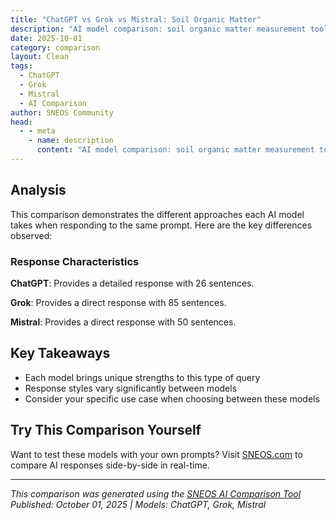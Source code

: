```yaml
---
title: "ChatGPT vs Grok vs Mistral: Soil Organic Matter"
description: "AI model comparison: soil organic matter measurement tools..."
date: 2025-10-01
category: comparison
layout: Clean
tags:
  - ChatGPT
  - Grok
  - Mistral
  - AI Comparison
author: SNEOS Community
head:
  - - meta
    - name: description
      content: "AI model comparison: soil organic matter measurement tools..."
---
```


<ChatComparison
  title="ChatGPT vs Grok vs Mistral: Soil Organic Matter"
  prompt="soil organic matter measurement tools"
  :responses='{
    "ChatGPT": "There are several tools and methods used to measure soil organic matter (SOM). The choice of tool depends on the accuracy needed, available resources, and the context of the measurement. Here are some commonly used tools and methods:\n\n### Laboratory-Based Methods\n1. **Loss on Ignition (LOI)**\n   - Procedure: Soil samples are dried, weighed, then heated at high temperatures (typically 375-550\u00B0C) to burn off organic matter.\n   - Measurement: The weight loss corresponds to the organic matter content.\n   - Tools Needed: Muffle furnace, drying oven, balance, crucibles.\n\n2. **Dry Combustion (Elemental Analyzer)**\n   - Procedure: Soil samples are combusted in an elemental analyzer which measures carbon content directly.\n   - Measurement: Provides precise organic carbon content, which can be converted to organic matter.\n   - Tools Needed: Elemental analyzer, combustion furnace.\n\n3. **Walkley-Black Method (Wet Chemical Oxidation)**\n   - Procedure: Chemical oxidation of organic matter using potassium dichromate and sulfuric acid, followed by titration.\n   - Measurement: Estimates the organic carbon content.\n   - Tools Needed: Laboratory glassware, reagents, titration setup.\n\n### Field and Portable Tools\n4. **Portable Soil Organic Carbon (SOC) Analyzers**\n   - Description: Handheld devices using near-infrared spectroscopy (NIR) or mid-infrared spectroscopy (MIR) to estimate soil organic carbon.\n   - Advantages: Rapid, non-destructive, and suitable for field use.\n   - Limitations: Requires calibration with lab data for accuracy.\n\n5. **Near-Infrared Spectroscopy (NIRS)**\n   - Description: Can be performed with bench-top or portable spectrometers to assess organic matter based on spectral signatures.\n   - Use: Typically used for rapid screening of soil samples.\n\n### Indirect Methods\n6. **Soil Color Charts and Munsell Soil Color Book**\n   - While not quantitative, darker soils generally indicate higher organic matter.\n\n7. **Remote Sensing and Soil Mapping Tools**\n   - Use satellite imagery or drone-based sensors combined with soil sampling data to estimate organic matter over large areas.\n\n---\n\n### Summary Table\n\n| Method/Tool                  | Type         | Accuracy          | Pros                      | Cons                          |\n|-----------------------------|--------------|-------------------|---------------------------|-------------------------------|\n| Loss on Ignition (LOI)       | Lab          | Moderate          | Simple, low cost          | Can overestimate SOM           |\n| Dry Combustion (Elemental Analyzer) | Lab  | High              | Precise carbon content    | Expensive equipment            |\n| Walkley-Black Method         | Lab          | Moderate          | Widely used               | Uses hazardous chemicals       |\n| Portable SOC Analyzers       | Field/Portable| Moderate          | Fast, onsite results      | Needs calibration              |\n| Near-Infrared Spectroscopy   | Lab/Field    | Variable          | Non-destructive           | Calibration required           |\n| Soil Color Charts            | Visual       | Low               | Quick, no equipment       | Not quantitative               |\n| Remote Sensing               | Field/Remote | Variable          | Large area coverage       | Needs ground-truthing          |\n\n---\n\nIf you need recommendations tailored to your situation, such as for research, agriculture, or environmental monitoring, please let me know!",
    "Grok": "Measuring soil organic matter (SOM) is critical for assessing soil health, fertility, and its capacity to store carbon. Several tools, instruments, and methods are used by researchers, farmers, and soil scientists to quantify SOM content. Below is a list of common tools and techniques for measuring soil organic matter, along with brief descriptions of their use:\n\n---\n\n### **1. Laboratory-Based Methods (Direct Measurement Tools)**\nThese are precise methods typically conducted in a controlled lab environment.\n\n- **Loss on Ignition (LOI)**\n  - **Tool/Equipment**: Muffle furnace, crucibles, analytical balance.\n  - **Description**: Soil samples are dried and then heated to high temperatures (typically 400\u2013550\u00B0C) to burn off organic matter. The weight loss after ignition is used to estimate SOM content.\n  - **Advantages**: Simple, widely used, and requires minimal equipment beyond a furnace.\n  - **Limitations**: May overestimate SOM if carbonates or other volatile compounds are present.\n\n- **Walkley-Black Method (Wet Oxidation)**\n  - **Tool/Equipment**: Burette, conical flasks, chemicals (potassium dichromate, sulfuric acid), titrator.\n  - **Description**: Soil organic carbon (SOC), a major component of SOM, is oxidized using potassium dichromate in an acidic medium. The remaining dichromate is titrated to estimate SOC, which is then used to calculate SOM (SOM \u2248 SOC \u00D7 1.72).\n  - **Advantages**: Accurate for SOC measurement.\n  - **Limitations**: Requires hazardous chemicals and skilled lab personnel; does not directly measure total SOM.\n\n- **Dry Combustion (Elemental Analyzer)**\n  - **Tool/Equipment**: CHN analyzer (Carbon, Hydrogen, Nitrogen analyzer).\n  - **Description**: Soil samples are combusted at high temperatures, and the carbon dioxide (CO\u2082) released is measured to determine SOC content, which is used to estimate SOM.\n  - **Advantages**: Highly accurate and automated.\n  - **Limitations**: Expensive equipment and requires calibration.\n\n- **Spectroscopy**\n  - **Tool/Equipment**: Near-Infrared Reflectance Spectroscopy (NIRS) or Mid-Infrared Spectroscopy (MIRS) devices.\n  - **Description**: Soil samples are analyzed using infrared light to detect specific wavelengths associated with organic matter. Requires calibration with known samples.\n  - **Advantages**: Non-destructive, rapid, and can measure multiple soil properties.\n  - **Limitations**: Requires calibration and may be less accurate for complex soils.\n\n---\n\n### **2. Field-Based Methods (Indirect or Portable Tools)**\nThese methods are useful for on-site assessments but may be less precise than lab methods.\n\n- **Portable Near-Infrared (NIR) Spectrometers**\n  - **Tool/Equipment**: Handheld NIR devices (e.g., ASD FieldSpec, Veris Technologies).\n  - **Description**: Similar to lab-based spectroscopy, these portable devices measure reflected light from soil to estimate SOM content in the field.\n  - **Advantages**: Quick and non-destructive; suitable for large-scale surveys.\n  - **Limitations**: Accuracy depends on calibration and soil type; less precise than lab methods.\n\n- **Soil Color Charts**\n  - **Tool/Equipment**: Munsell Soil Color Chart or digital colorimeters.\n  - **Description**: Soil color is visually or digitally assessed to estimate SOM content, as darker soils often have higher organic matter.\n  - **Advantages**: Simple and inexpensive for rough estimates.\n  - **Limitations**: Highly subjective and less accurate; influenced by soil moisture and texture.\n\n- **Field Test Kits**\n  - **Tool/Equipment**: Commercial soil test kits (e.g., LaMotte Soil Test Kits).\n  - **Description**: These kits use chemical reagents to provide a rough estimate of SOM or SOC content through colorimetric reactions.\n  - **Advantages**: Easy to use for farmers or non-specialists.\n  - **Limitations**: Low precision and may not be suitable for research purposes.\n\n---\n\n### **3. Emerging Technologies and Tools**\nAdvanced tools are being developed to improve the speed, accuracy, and accessibility of SOM measurement.\n\n- **Remote Sensing and UAVs (Drones)**\n  - **Tool/Equipment**: Multispectral/hyperspectral sensors mounted on drones or satellites.\n  - **Description**: These tools capture data over large areas to predict SOM content by analyzing soil reflectance properties.\n  - **Advantages**: Covers large areas quickly; useful for precision agriculture.\n  - **Limitations**: Requires ground truth data for calibration and may be affected by vegetation cover.\n\n- **Soil Sensors and IoT Devices**\n  - **Tool/Equipment**: IoT-enabled soil sensors (e.g., SoilCares Scanner, Edaphic Scientific Sensors).\n  - **Description**: These sensors use electrical conductivity, capacitance, or spectroscopic methods to estimate SOM in real-time.\n  - **Advantages**: Real-time data collection; integrates with digital platforms.\n  - **Limitations**: Still under development for widespread SOM measurement; accuracy varies.\n\n- **Machine Learning and AI Models**\n  - **Tool/Equipment**: Software platforms coupled with sensor data or lab results.\n  - **Description**: AI algorithms predict SOM content by integrating data from spectroscopy, remote sensing, or other sources.\n  - **Advantages**: Can handle large datasets and improve accuracy over time.\n  - **Limitations**: Requires robust datasets for training and technical expertise.\n\n---\n\n### **4. Sampling Tools for SOM Measurement Preparation**\nBefore measurement, proper soil sampling is essential for accurate results.\n\n- **Soil Augers and Corers**\n  - **Description**: Used to collect soil samples from specific depths (e.g., 0\u201315 cm for surface SOM).\n  - **Examples**: Hand augers, hydraulic corers.\n  - **Purpose**: Ensures representative samples for lab or field analysis.\n\n- **GPS and Mapping Tools**\n  - **Description**: Used to record sampling locations and create SOM distribution maps.\n  - **Examples**: Handheld GPS devices, GIS software.\n  - **Purpose**: Helps in spatially tracking SOM variation across fields.\n\n---\n\n### **Factors to Consider When Choosing a Tool**\n- **Accuracy vs. Speed**: Lab methods (e.g., LOI, dry combustion) are more accurate but time-consuming, while field tools (e.g., NIR) are faster but less precise.\n- **Cost**: Lab equipment like CHN analyzers is expensive, while color charts or field kits are more affordable.\n- **Scale**: For large areas, remote sensing or drones may be ideal; for small plots, handheld tools or lab analysis suffice.\n- **Expertise**: Some methods (e.g., Walkley-Black) require trained personnel, while others (e.g., test kits) are user-friendly.\n\n---\n\nBy combining these tools and methods, you can obtain a comprehensive understanding of soil organic matter content tailored to your specific needs, whether for research, farming, or environmental monitoring. For precise applications, it\u2019s often recommended to use a combination of field and lab techniques for validation. Which method are you considering for your specific use case? I can provide more detailed guidance if needed!",
    "Mistral": "Measuring soil organic matter (SOM) is crucial for understanding soil health, fertility, and carbon sequestration. Several tools and methods are available for this purpose, each with its own advantages and limitations. Here are some common methods:\n\n### 1. **Loss on Ignition (LOI)**\n- **Description**: This method involves heating a soil sample to a high temperature (usually around 550\u00B0C) to burn off the organic matter. The weight loss is then used to calculate the percentage of organic matter.\n- **Advantages**: Simple and relatively inexpensive.\n- **Limitations**: Can be affected by the presence of carbonates and other minerals that decompose at high temperatures.\n\n### 2. **Wet Oxidation (Walkley-Black Method)**\n- **Description**: This method uses a chemical oxidation process to determine the amount of organic carbon in the soil. The soil sample is treated with potassium dichromate and sulfuric acid, and the amount of carbon dioxide released is measured.\n- **Advantages**: Provides a more accurate measure of organic carbon.\n- **Limitations**: Time-consuming and requires the use of hazardous chemicals.\n\n### 3. **Dry Combustion (Elemental Analyzer)**\n- **Description**: This method involves heating the soil sample in an oxygen-rich environment to convert all organic carbon to carbon dioxide, which is then measured.\n- **Advantages**: Highly accurate and can be automated.\n- **Limitations**: Expensive equipment and requires specialized training.\n\n### 4. **Near-Infrared Spectroscopy (NIRS)**\n- **Description**: This method uses near-infrared light to analyze the soil sample. The reflected light is measured to determine the organic matter content.\n- **Advantages**: Non-destructive, rapid, and can be used in the field.\n- **Limitations**: Requires calibration and can be less accurate for soils with high variability.\n\n### 5. **Visible and Near-Infrared Spectroscopy (Vis-NIR)**\n- **Description**: Similar to NIRS, but includes the visible spectrum as well. This method can provide additional information about soil properties.\n- **Advantages**: Rapid and non-destructive.\n- **Limitations**: Requires calibration and can be less accurate for soils with high variability.\n\n### 6. **Mid-Infrared Spectroscopy (MIRS)**\n- **Description**: This method uses mid-infrared light to analyze the soil sample. The reflected light is measured to determine the organic matter content.\n- **Advantages**: Provides detailed information about soil organic matter composition.\n- **Limitations**: Requires calibration and can be less accurate for soils with high variability.\n\n### 7. **Soil Test Kits**\n- **Description**: These are portable kits that can be used in the field to estimate soil organic matter content. They often use chemical reactions to provide a quick estimate.\n- **Advantages**: Easy to use and provide immediate results.\n- **Limitations**: Less accurate than laboratory methods.\n\n### 8. **Remote Sensing**\n- **Description**: Satellite or drone-based imagery can be used to estimate soil organic matter content over large areas.\n- **Advantages**: Provides spatial information and can cover large areas quickly.\n- **Limitations**: Less accurate for individual soil samples and requires ground-truthing.\n\n### 9. **Soil Organic Carbon (SOC) Meters**\n- **Description**: These are handheld devices that use various spectroscopic techniques to measure soil organic carbon content.\n- **Advantages**: Portable and provide quick results.\n- **Limitations**: Less accurate than laboratory methods and require calibration.\n\n### 10. **Laboratory Analysis**\n- **Description**: Soil samples can be sent to a laboratory for detailed analysis using a combination of the above methods.\n- **Advantages**: Highly accurate and can provide a comprehensive analysis of soil properties.\n- **Limitations**: Time-consuming and can be expensive.\n\nChoosing the right method depends on the specific needs of the project, the available resources, and the desired level of accuracy. For large-scale studies, a combination of methods may be used to ensure comprehensive and accurate results."
  }'
  published-date="16:34"
/>

## Analysis

This comparison demonstrates the different approaches each AI model takes when responding to the same prompt. Here are the key differences observed:

### Response Characteristics

**ChatGPT**: Provides a detailed response with 26 sentences. 

**Grok**: Provides a direct response with 85 sentences. 

**Mistral**: Provides a direct response with 50 sentences. 

## Key Takeaways

- Each model brings unique strengths to this type of query
- Response styles vary significantly between models
- Consider your specific use case when choosing between these models

## Try This Comparison Yourself

Want to test these models with your own prompts? Visit [SNEOS.com](https://sneos.com) to compare AI responses side-by-side in real-time.

---

*This comparison was generated using the [SNEOS AI Comparison Tool](https://sneos.com)*
*Published: October 01, 2025 | Models: ChatGPT, Grok, Mistral*
